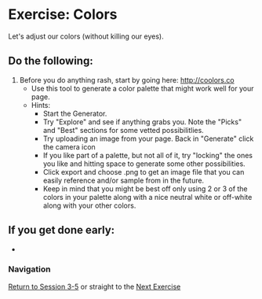 # Exercise: Colors

Let's adjust our colors (without killing our eyes). 

## Do the following:

1. Before you do anything rash, start by going here: http://coolors.co  
    - Use this tool to generate a color palette that might work well for your page.
    - Hints:
        - Start the Generator.
        - Try "Explore" and see if anything grabs you.  Note the "Picks" and "Best" sections for some vetted possibilitlies.
        - Try uploading an image from your page.  Back in "Generate" click the camera icon
        - If you like part of a palette, but not all of it, try "locking" the ones you like and hitting space to generate some other possibilities.
        - Click export and choose .png to get an image file that you can easily reference and/or sample from in the future.
        - Keep in mind that you might be best off only using 2 or 3 of the colors in your palette along with a nice neutral white or off-white along with your other colors.





## If you get done early:
- 

### Navigation
[Return to Session 3-5](../sessions/3-5.md) or straight to the [Next Exercise](boxmodel.md)

